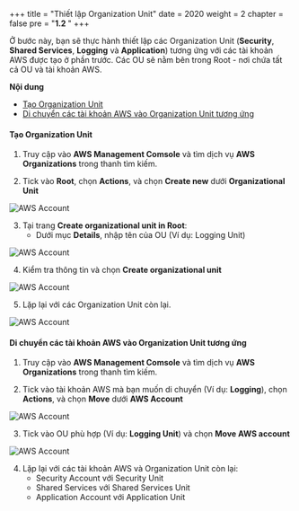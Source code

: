 +++
title = "Thiết lập Organization Unit"
date = 2020
weight = 2
chapter = false
pre = "<b>1.2 </b>"
+++

Ở bước này, bạn sẽ thực hành thiết lập các Organization Unit (**Security**, **Shared Services**, **Logging** và **Application**) tương ứng với các tài khoản AWS được tạo ở phần trước. Các OU sẽ nằm bên trong Root - nơi chứa tất cả OU và tài khoản AWS.

**Nội dung**
- [Tạo Organization Unit](#tạo-organization-unit)
- [Di chuyển các tài khoản AWS vào Organization Unit tương ứng](#di-chuyển-các-tài-khoản-aws-vào-organization-unit-tương-ứng)

#### Tạo Organization Unit

1. Truy cập vào **AWS Management Comsole** và tìm dịch vụ **AWS Organizations** trong thanh tìm kiếm.

2. Tick vào **Root**, chọn **Actions**, và chọn **Create new** dưới **Organizational Unit**

![AWS Account](/images/4/0003.png?featherlight=false&width=90pc)

3. Tại trang **Create organizational unit in Root**:
    - Dưới mục **Details**, nhập tên của OU (Ví dụ: Logging Unit)

![AWS Account](/images/4/0004.png?featherlight=false&width=90pc)

4. Kiểm tra thông tin và chọn **Create organizational unit**

![AWS Account](/images/4/0005.png?featherlight=false&width=90pc)

5. Lặp lại với các Organization Unit còn lại. 

![AWS Account](/images/4/0006.png?featherlight=false&width=90pc)

#### Di chuyển các tài khoản AWS vào Organization Unit tương ứng

1. Truy cập vào **AWS Management Comsole** và tìm dịch vụ **AWS Organizations** trong thanh tìm kiếm.

2. Tick vào tài khoản AWS mà bạn muốn di chuyển (Ví dụ: **Logging**), chọn **Actions**, và chọn **Move** dưới **AWS Account**


![AWS Account](/images/4/0007.png?featherlight=false&width=90pc)

3. Tick vào OU phù hợp (Ví dụ: **Logging Unit**) và chọn **Move AWS account**


![AWS Account](/images/4/0008.png?featherlight=false&width=90pc)

4. Lặp lại với các tài khoản AWS và Organization Unit còn lại:
    - Security Account với Security Unit
    - Shared Services với Shared Services Unit
    - Application Account với Application Unit
